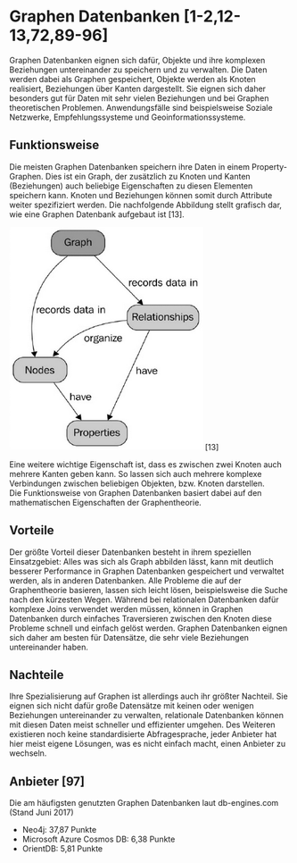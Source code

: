 # Graphen Datenbanken [1-2,12-13,72,89-96]
Graphen Datenbanken eignen sich dafür, Objekte und ihre komplexen Beziehungen untereinander zu speichern und zu verwalten. Die Daten werden dabei als Graphen gespeichert, Objekte werden als Knoten realisiert, Beziehungen über Kanten dargestellt. Sie eignen sich daher besonders gut für Daten mit sehr vielen Beziehungen und bei Graphen theoretischen Problemen. Anwendungsfälle sind beispielsweise Soziale Netzwerke, Empfehlungssysteme und Geoinformationssysteme.

## Funktionsweise
Die meisten Graphen Datenbanken speichern ihre Daten in einem Property-Graphen. Dies ist ein Graph, der zusätzlich zu Knoten und Kanten (Beziehungen) auch beliebige Eigenschaften zu diesen Elementen speichern kann. Knoten und Beziehungen können somit durch Attribute weiter spezifiziert werden. Die nachfolgende Abbildung stellt grafisch dar, wie eine Graphen Datenbank aufgebaut ist [13].   

![Graph Datenbank Modell](../../assets/nosql/graph_database_schema.png)  [13]  

Eine weitere wichtige Eigenschaft ist, dass es zwischen zwei Knoten auch mehrere Kanten geben kann. So lassen sich auch mehrere komplexe Verbindungen zwischen beliebigen Objekten, bzw. Knoten darstellen.  
Die Funktionsweise von Graphen Datenbanken basiert dabei auf den mathematischen Eigenschaften der Graphentheorie.

## Vorteile
Der größte Vorteil dieser Datenbanken besteht in ihrem speziellen Einsatzgebiet: Alles was sich als Graph abbilden lässt, kann mit deutlich besserer Performance in Graphen Datenbanken gespeichert und verwaltet werden, als in anderen Datenbanken. Alle Probleme die auf der Graphentheorie basieren, lassen sich leicht lösen, beispielsweise die Suche nach den kürzesten Wegen. Während bei relationalen Datenbanken dafür komplexe Joins verwendet werden müssen, können in Graphen Datenbanken durch einfaches Traversieren zwischen den Knoten diese Probleme schnell und einfach gelöst werden. Graphen Datenbanken eignen sich daher am besten für Datensätze, die sehr viele Beziehungen untereinander haben. 

## Nachteile
Ihre Spezialisierung auf Graphen ist allerdings auch ihr größter Nachteil. Sie eignen sich nicht dafür große Datensätze mit keinen oder wenigen Beziehungen untereinander zu verwalten, relationale Datenbanken können mit diesen Daten meist schneller und effizienter umgehen. Des Weiteren existieren noch keine standardisierte Abfragesprache, jeder Anbieter hat hier meist eigene Lösungen, was es nicht einfach macht, einen Anbieter zu wechseln.

## Anbieter [97]
Die am häufigsten genutzten Graphen Datenbanken laut db-engines.com (Stand Juni 2017)

* Neo4j: 37,87 Punkte
* Microsoft Azure Cosmos DB: 6,38 Punkte
* OrientDB: 5,81 Punkte